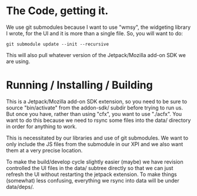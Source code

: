 # The Code, getting it.

We use git submodules because I want to use "wmsy", the widgeting library I
wrote, for the UI and it is more than a single file.  So, you will want
to do:

    git submodule update --init --recursive

This will also pull whatever version of the Jetpack/Mozilla add-on SDK we are
using.


# Running / Installing / Building

This is a Jetpack/Mozilla add-on SDK extension, so you need to be sure to
source "bin/activate" from the addon-sdk/ subdir before trying to run us.
But once you have, rather than using "cfx", you want to use "./acfx".  You
want to do this because we need to rsync some files into the data/ directory
in order for anything to work.

This is necessitated by our libraries and use of git submodules.  We want to
only include the JS files from the submodule in our XPI and we also want them
at a very precise location.

To make the build/develop cycle slightly easier (maybe) we have revision
controlled the UI files in the data/ subtree directly so that we can just
refresh the UI without restarting the jetpack extension.  To make things
(somewhat) less confusing, everything we rsync into data will be under
data/deps/.
